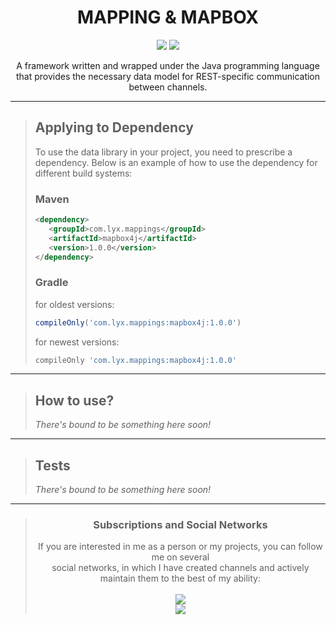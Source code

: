 <div align="center">

# MAPPING & MAPBOX

<img src="https://img.shields.io/badge/lang-Java-red?style=flat" />
<img src="https://img.shields.io/badge/version-1.0.0-blue?style=flat" />

A framework written and wrapped under the Java programming
language that provides the necessary data model for REST-specific
communication between channels.

---

</div>

>## Applying to Dependency
> To use the data library in your project, you need to prescribe a dependency.
> Below is an example of how to use the dependency for different build systems:
>
>### Maven
>```xml
><dependency>
>    <groupId>com.lyx.mappings</groupId>
>    <artifactId>mapbox4j</artifactId>
>    <version>1.0.0</version>
></dependency>
>```
>
>### Gradle
> for oldest versions:
>```groovy
>compileOnly('com.lyx.mappings:mapbox4j:1.0.0')
>```
>for newest versions:
>```groovy
>compileOnly 'com.lyx.mappings:mapbox4j:1.0.0' 
>```

---

> ## How to use?
> _There's bound to be something here soon!_

---

> ## Tests
> _There's bound to be something here soon!_

---

<div align="center">

> ### Subscriptions and Social Networks
> If you are interested in me as a person or my projects, you can follow me on several
> <br>social networks, in which I have created channels and actively maintain them to the best of my ability:
> <br>
> <br>
> <a href="https://discord.gg/GmT9pUy8af">
>     <img src="https://img.shields.io/badge/Discord (Хаб мамкиного айтишника)-blue?style=for-the-badge&logo=discord&logoColor=white" />
> </a>
> <br>
> <a href="https://t.me/mamkin_it/">
>     <img src="https://img.shields.io/badge/Telegram (Мамкин Айтишник)-lightblue?style=for-the-badge&logo=telegram" />
> </a>

</div>
